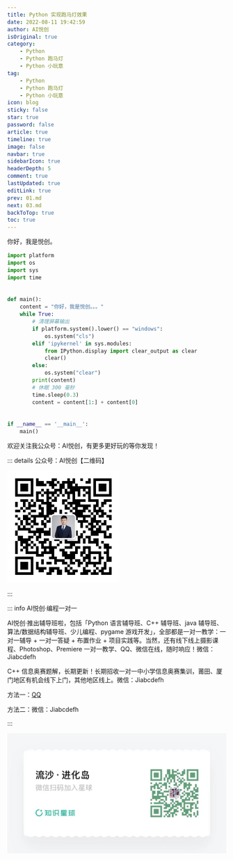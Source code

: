 ```yaml
---
title: Python 实现跑马灯效果
date: 2022-08-11 19:42:59
author: AI悦创
isOriginal: true
category: 
    - Python
    - Python 跑马灯
    - Python 小玩意
tag:
    - Python
    - Python 跑马灯
    - Python 小玩意
icon: blog
sticky: false
star: true
password: false
article: true
timeline: true
image: false
navbar: true
sidebarIcon: true
headerDepth: 5
comment: true
lastUpdated: true
editLink: true
prev: 01.md
next: 03.md
backToTop: true
toc: true
---
```


你好，我是悦创。

```python
import platform
import os
import sys
import time


def main():
    content = "你好，我是悦创。。。"
    while True:
        # 清理屏幕输出
        if platform.system().lower() == "windows":
            os.system("cls")
        elif 'ipykernel' in sys.modules:
            from IPython.display import clear_output as clear
            clear()
        else:
            os.system("clear")
        print(content)
        # 休眠 300 毫秒
        time.sleep(0.3)
        content = content[1:] + content[0]


if __name__ == '__main__':
    main()
```

欢迎关注我公众号：AI悦创，有更多更好玩的等你发现！

::: details 公众号：AI悦创【二维码】

![](/gzh.jpg)

:::

::: info AI悦创·编程一对一

AI悦创·推出辅导班啦，包括「Python 语言辅导班、C++ 辅导班、java 辅导班、算法/数据结构辅导班、少儿编程、pygame 游戏开发」，全部都是一对一教学：一对一辅导 + 一对一答疑 + 布置作业 + 项目实践等。当然，还有线下线上摄影课程、Photoshop、Premiere 一对一教学、QQ、微信在线，随时响应！微信：Jiabcdefh

C++ 信息奥赛题解，长期更新！长期招收一对一中小学信息奥赛集训，莆田、厦门地区有机会线下上门，其他地区线上。微信：Jiabcdefh

方法一：[QQ](http://wpa.qq.com/msgrd?v=3&uin=1432803776&site=qq&menu=yes)

方法二：微信：Jiabcdefh

:::

![](/zsxq.jpg)
